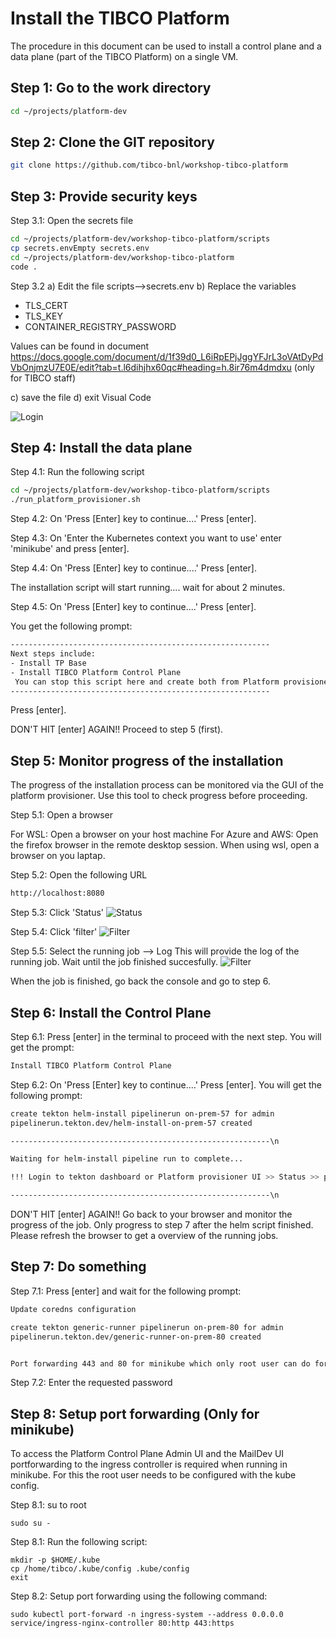 # Install the TIBCO Platform

The procedure in this document can be used to install a control plane and a data plane (part of the TIBCO Platform) on a single VM.


## Step 1: Go to the work directory


```bash
cd ~/projects/platform-dev 
```


## Step 2: Clone the GIT repository

```bash
git clone https://github.com/tibco-bnl/workshop-tibco-platform
```

## Step 3: Provide security keys

Step 3.1: Open the secrets file
```bash
cd ~/projects/platform-dev/workshop-tibco-platform/scripts
cp secrets.envEmpty secrets.env
cd ~/projects/platform-dev/workshop-tibco-platform
code .
```

Step 3.2
a) Edit the file scripts-->secrets.env
b) Replace the variables 
- TLS_CERT
- TLS_KEY
- CONTAINER_REGISTRY_PASSWORD

Values can be found in document https://docs.google.com/document/d/1f39d0_L6iRpEPjJggYFJrL3oVAtDyPdVbOnjmzU7E0E/edit?tab=t.l6dihjhx60qc#heading=h.8ir76m4dmdxu  (only for TIBCO staff)

c) save the file
d) exit Visual Code


![Login](../images/replace.png)


## Step 4: Install the data plane

Step 4.1: Run the following script

```bash
cd ~/projects/platform-dev/workshop-tibco-platform/scripts
./run_platform_provisioner.sh
```

Step 4.2: On 'Press [Enter] key to continue....' Press [enter].

Step 4.3: On 'Enter the Kubernetes context you want to use' enter 'minikube' and press [enter].

Step 4.4: On 'Press [Enter] key to continue....' Press [enter].

The installation script will start running.... wait for about 2 minutes.

Step 4.5: On 'Press [Enter] key to continue....' Press [enter].

You get the following prompt:
```bash
----------------------------------------------------------
Next steps include: 
- Install TP Base
- Install TIBCO Platform Control Plane
 You can stop this script here and create both from Platform provisioner UI as well.. which is more interactive and works well
----------------------------------------------------------
```
Press [enter].

DON'T HIT [enter] AGAIN!! Proceed to step 5 (first).

## Step 5: Monitor progress of the installation
The progress of the installation process can be monitored via the GUI of the platform provisioner. Use this tool to check progress before proceeding. 

Step 5.1: Open a browser

For WSL: Open a browser on your host machine
For Azure and AWS: Open the firefox browser in the remote desktop session. When using wsl, open a browser on you laptap.

Step 5.2: Open the following URL 
```bash
http://localhost:8080
```

Step 5.3: Click 'Status'
![Status](../images/status.png)

Step 5.4: Click 'filter'
![Filter](../images/filter.png)

Step 5.5: Select the running job --> Log
This will provide the log of the running job. Wait until the job finished succesfully. 
![Filter](../images/progresslog.png)

When the job is finished, go back the console and go to step 6.

## Step 6: Install the Control Plane

Step 6.1: Press [enter] in the terminal to proceed with the next step.
You will get the prompt:

```bash
Install TIBCO Platform Control Plane
```

Step 6.2: On 'Press [Enter] key to continue....' Press [enter].
You will get the following prompt:
```bash
create tekton helm-install pipelinerun on-prem-57 for admin
pipelinerun.tekton.dev/helm-install-on-prem-57 created

----------------------------------------------------------\n

Waiting for helm-install pipeline run to complete...

!!! Login to tekton dashboard or Platform provisioner UI >> Status >> press filter button and let the helm-install pipeline run complete and then continue here

----------------------------------------------------------\n
```


DON'T HIT [enter] AGAIN!! Go back to your browser and monitor the progress of the job. Only progress to step 7 after the helm script finished. Please refresh the browser to get a overview of the running jobs.

## Step 7: Do something

Step 7.1: Press [enter] and wait for the following prompt:

```bash
Update coredns configuration

create tekton generic-runner pipelinerun on-prem-80 for admin
pipelinerun.tekton.dev/generic-runner-on-prem-80 created


Port forwarding 443 and 80 for minikube which only root user can do for minikube

```
Step 7.2: Enter the requested password

## Step 8: Setup port forwarding (Only for minikube)

To access the Platform Control Plane Admin UI and the MailDev UI portforwarding to the ingress controller is required when running in minikube.
For this the root user needs to be configured with the kube config.

Step 8.1: su to root

```
sudo su -
```

Step 8.1: Run the following script:

```
mkdir -p $HOME/.kube
cp /home/tibco/.kube/config .kube/config
exit
```

Step 8.2: Setup port forwarding using the following command:

```
sudo kubectl port-forward -n ingress-system --address 0.0.0.0 service/ingress-nginx-controller 80:http 443:https